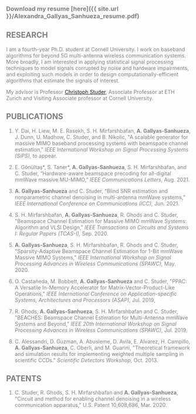 <span style="color: grey;">

### Download  my resume [here]({{ site.url }}/Alexandra_Gallyas_Sanhueza_resume.pdf)

## RESEARCH

I am a fourth-year Ph.D. student at Cornell University. I work on baseband algorithms for beyond 5G multi-antenna wireless communication systems. More broadly, I am interested in applying statistical signal processing techniques to model signals corrupted by noise and hardware impairments, and exploiting such models in order to design computationally-efficient algorithms that estimate the signals of interest.

My advisor is Professor [Christoph Studer](http://vip.ece.cornell.edu), Associate Professor at ETH Zurich and Visiting Associate professor at Cornell University.

## PUBLICATIONS

1. Y. Dai, H. Liew, M. E. Rasekh, S. H. Mirfarshbafan, **A. Gallyas-Sanhueza**, J. Dunn, U. Madhow, C. Studer, and B. Nikolic, 
"A scalable generator for massive MIMO baseband processing systems with beamspace channel estimation,"
*IEEE International Workshop on Signal Processing Systems (SiPS),* to appear.

1. E. Gönültaş\*, S. Taner\*, **A. Gallyas-Sanhueza**, S. H. Mirfarshbafan, and C. Studer, 
“Hardware-aware beamspace precoding for all-digital mmWave massive MU-MIMO,”
*IEEE Communications Letters,* Aug. 2021.

1. **A. Gallyas-Sanhueza** and C. Studer, 
“Blind SNR estimation and nonparametric channel denoising in multi-antenna mmWave systems,”
*IEEE International Conference on Communications (ICC),* Jun. 2021.

1. S. H. Mirfarshbafan, **A. Gallyas-Sanhueza**, R. Ghods and C. Studer, 
"Beamspace Channel Estimation for Massive MIMO mmWave Systems: Algorithm and VLSI Design," 
*IEEE Transactions on Circuits and Systems I: Regular Papers (TCAS-I),* Sep. 2020. 

1. **A. Gallyas-Sanhueza**, S. H. Mirfarshbafan, R. Ghods and C. Studer, 
"Sparsity-Adaptive Beamspace Channel Estimation for 1-Bit mmWave Massive MIMO Systems," 
*IEEE International Workshop on Signal Processing Advances in Wireless Communications (SPAWC),* May. 2020.

1. O. Castañeda, M. Bobbett, **A. Gallyas-Sanhueza** and C. Studer, 
"PPAC: A Versatile In-Memory Accelerator for Matrix-Vector-Product-Like Operations,"
*IEEE International Conference on Application-specific Systems, Architectures and Processors (ASAP),* Jul. 2019,

1. R. Ghods, **A. Gallyas-Sanhueza**, S. H. Mirfarshbafan and C. Studer, 
"BEACHES: Beamspace Channel Estimation for Multi-Antenna mmWave Systems and Beyond," 
*IEEE 20th International Workshop on Signal Processing Advances in Wireless Communications (SPAWC),* Jul. 2019.

1. C. Alessandri, D. Guzman, A. Abusleme, D. Avila, E. Alvarez, H. Campillo, **A. Gallyas-Sanhueza**, C. Oberli, and M. Guarini, 
"Theoretical framework and simulation results for implementing weighted multiple sampling in scientific CCDs." 
*Scientific Detectors Workshop,* Oct. 2013.

## PATENTS

1. C. Studer, R. Ghods, S. H. Mirfarshbafan and **A. Gallyas-Sanhueza**, 
"Circuit and method for enabling channel denoising in a wireless communication apparatus," 
U.S. Patent 10,608,686, Mar. 2020.
